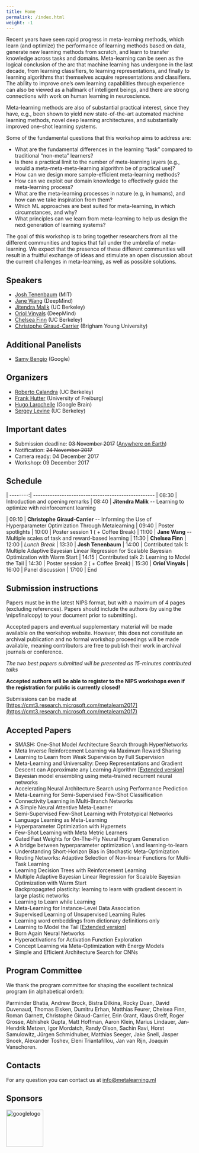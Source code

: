 ```yaml
---
title: Home
permalink: /index.html
weight: -1
---
```


Recent years have seen rapid progress in meta-learning methods, which learn (and optimize) the performance of learning methods based on data, generate new learning methods from scratch, and learn to transfer knowledge across tasks and domains. Meta-learning can be seen as the logical conclusion of the arc that machine learning has undergone in the last decade, from learning classifiers, to learning representations, and finally to learning algorithms that themselves acquire representations and classifiers. The ability to improve one’s own learning capabilities through experience can also be viewed as a hallmark of intelligent beings, and there are strong connections with work on human learning in neuroscience.

Meta-learning methods are also of substantial practical interest, since they have, e.g., been shown to yield new state-of-the-art automated machine learning methods, novel deep learning architectures, and substantially improved one-shot learning systems. 

Some of the fundamental questions that this workshop aims to address are:
- What are the fundamental differences in the learning “task” compared to traditional  “non-meta” learners?
- Is there a practical limit to the number of meta-learning layers (e.g., would a meta-meta-meta-learning algorithm be of practical use)?
- How can we design more sample-efficient meta-learning methods?
- How can we exploit our domain knowledge to effectively guide the meta-learning process?
- What are the meta-learning processes in nature (e.g, in humans), and how can we take inspiration from them?
- Which ML approaches are best suited for meta-learning, in which circumstances, and why?
- What principles can we learn from meta-learning to help us design the next generation of learning systems? 

The goal of this workshop is to bring together researchers from all the different communities and topics that fall under the umbrella of meta-learning. We expect that the presence of these different communities will result in a fruitful exchange of ideas and stimulate an open discussion about the current challenges in meta-learning, as well as possible solutions.


## Speakers ##
- [Josh Tenenbaum](http://web.mit.edu/cocosci/josh.html) (MIT)
- [Jane Wang]() (DeepMind)
- [Jitendra Malik](https://people.eecs.berkeley.edu/~malik/) (UC Berkeley)
- [Oriol Vinyals]() (DeepMind)
- [Chelsea Finn](https://people.eecs.berkeley.edu/~cbfinn/) (UC Berkeley) 
- [Christophe Giraud-Carrier]() (Brigham Young University)

## Additional Panelists  ##
- [Samy Bengio]() (Google)

## Organizers ##
- [Roberto Calandra](http://www.robertocalandra.com) (UC Berkeley)
- [Frank Hutter](http://www2.informatik.uni-freiburg.de/~hutter/) (University of Freiburg)
- [Hugo Larochelle](http://www.dmi.usherb.ca/~larocheh/index_en.html) (Google Brain)
- [Sergey Levine](https://people.eecs.berkeley.edu/~svlevine/) (UC Berkeley)

## Important dates ##
- Submission deadline: ~~03 November 2017~~ ([Anywhere on Earth](https://www.timeanddate.com/time/zones/aoe))
- Notification: ~~24 November 2017~~
- Camera ready: 04 December 2017
- Workshop: 09 December 2017

## Schedule ##

| --------:| ---------------------------------------------------
| 08:30 | Introduction and opening remarks 
| 08:40 | **Jitendra Malik** -- Learning to optimize with reinforcement learning

| 09:10 | **Christophe Giraud-Carrier** -- Informing the Use of Hyperparameter Optimization Through Metalearning
| 09:40	| Poster spotlights
| 10:00 | Poster session 1 ( + Coffee Break)
| 11:00 | **Jane Wang** -- Multiple scales of task and reward-based learning
| 11:30 | **Chelsea Finn**
| 12:00 | *Lunch Break*
| 13:30 | **Josh Tenenbaum** 
| 14:00 | Contributed talk 1: Multiple Adaptive Bayesian Linear Regression for Scalable Bayesian Optimization with Warm Start
| 14:15 | Contributed talk 2: Learning to Model the Tail 
| 14:30 | Poster session 2 ( + Coffee Break)
| 15:30 | **Oriol Vinyals**
| 16:00 | Panel discussion
| 17:00 | End 


## Submission instructions  ##

Papers must be in the latest NIPS format, but with a maximum of 4 pages (excluding references). Papers should include the authors (by using the \nipsfinalcopy) to your document prior to submitting). 

Accepted papers and eventual supplementary material will be made available on the workshop website. However, this does not constitute an archival publication and no formal workshop proceedings will be made available, meaning contributors are free to publish their work in archival journals or conference.

*The two best papers submitted will be presented as 15-minutes contributed talks*

**Accepted authors will be able to register to the NIPS workshops even if the registration for public is currently closed!**

Submissions can be made at [https://cmt3.research.microsoft.com/metalearn2017](https://cmt3.research.microsoft.com/metalearn2017)

## Accepted Papers  ##

- SMASH: One-Shot Model Architecture Search through HyperNetworks
- Meta Inverse Reinforcement Learning via Maximum Reward Sharing
- Learning to Learn from Weak Supervision by Full Supervision
- Meta-Learning and Universality: Deep Representations and Gradient Descent can Approximate any Learning Algorithm [[Extended version](https://arxiv.org/pdf/1710.11622)]
- Bayesian model ensembling using meta-trained recurrent neural networks
- Accelerating Neural Architecture Search using Performance Prediction
- Meta-Learning for Semi-Supervised Few-Shot Classification
- Connectivity Learning in Multi-Branch Networks
- A Simple Neural Attentive Meta-Learner
- Semi-Supervised Few-Shot Learning with Prototypical Networks
- Language Learning as Meta-Learning
- Hyperparameter Optimization with Hypernets
- Few-Shot Learning with Meta Metric Learners
- Gated Fast Weights for On-The-Fly Neural Program Generation
- A bridge between hyperparameter optimization \\ and learning-to-learn
- Understanding Short-Horizon Bias in Stochastic Meta-Optimization
- Routing Networks: Adaptive Selection of Non-linear Functions for Multi-Task Learning
- Learning Decision Trees with Reinforcement Learning
- Multiple Adaptive Bayesian Linear Regression for Scalable Bayesian Optimization with Warm Start
- Backpropagated plasticity: learning to learn with gradient descent in large plastic networks
- Learning to Learn while Learning
- Meta-Learning for Instance-Level Data Association
- Supervised Learning of Unsupervised Learning Rules
- Learning word embeddings from dictionary definitions only
- Learning to Model the Tail [[Extended version](https://papers.nips.cc/paper/7278-learning-to-model-the-tail)]
- Born Again Neural Networks
- Hyperactivations for Activation Function Exploration
- Concept Learning via Meta-Optimization with Energy Models
- Simple and Efficient Architecture Search for CNNs


## Program Committee ##

We thank the program committee for shaping the excellent technical program (in alphabetical order):   

Parminder Bhatia, Andrew Brock, Bistra Dilkina, Rocky Duan, David Duvenaud, Thomas Elsken, Dumitru Erhan, Matthias Feurer, Chelsea Finn, Roman Garnett, Christophe Giraud-Carrier, Erin Grant, Klaus Greff, Roger Grosse, Abhishek Gupta, Matt Hoffman, Aaron Klein, Marius Lindauer, Jan-Hendrik Metzen, Igor Mordatch, Randy Olson, Sachin Ravi, Horst Samulowitz, Jürgen Schmidhuber, Matthias	Seeger, Jake Snell, Jasper Snoek, Alexander	Toshev, Eleni Triantafillou, Jan van Rijn, Joaquin Vanschoren.

## Contacts  ##

For any question you can contact us at <info@metalearning.ml>

## Sponsors ##
<img src="https://upload.wikimedia.org/wikipedia/commons/2/2f/Google_2015_logo.svg" alt="googlelogo" title="google logo" height="100" />

 
